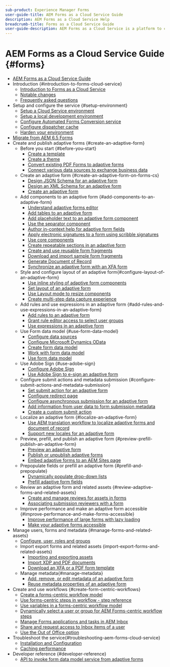 ```yaml
---
sub-product: Experience Manager Forms 
user-guide-title: AEM Forms as a Cloud Service Guide
description: AEM Forms as a Cloud Service Help
breadcrumb-title: Forms as a Cloud Service Guide
user-guide-description: AEM Forms as a Cloud Service is a platform to create, manage, publish enterprise-class forms and business processes.
---
```


# AEM Forms as a Cloud Service Guide {#forms}

+ [AEM Forms as a Cloud Service Guide](home.md)
+ Introduction {#introduction-to-forms-cloud-service}
  + [Introduction to Forms as a Cloud Service](introduction.md)
  + [Notable changes](noteable-changes.md)
  + [Frequently asked questions](faq.md)
+ Setup and configure the service {#setup-environment}
  + [Setup a Cloud Service environment](setup-forms-cloud-service.md)
  + [Setup a local development environment](setup-local-development-environment.md)
  + [Configure Automated Forms Conversion service](https://docs.adobe.com/content/help/en/aem-forms-automated-conversion-service/using/configure-service.html)
  + [Configure dispatcher cache](configure-adaptive-forms-cache.md)
  + [Harden your environment](harden-your-forms-as-a-cloud-service-environment.md)
+ [Migrate from AEM 6.5 Forms](migrate-to-forms-as-a-cloud-service.md)
+ Create and publish adaptive forms {#create-an-adaptive-form}
  + Before you start {#before-you-start}
    + [Create a template](template-editor.md)
    + [Create a theme](themes.md)
    + [Convert existing PDF Forms to adaptive forms](https://experienceleague.adobe.com/docs/aem-forms-automated-conversion-service/using/convert-existing-forms-to-adaptive-forms.html?lang=en)
    + [Connect various data sources to exchange business data](data-integration.md)
  + Create an adaptive form {#create-an-adaptive-form-on-forms-cs}
    + [Design JSON Schema for an adaptive form](adaptive-form-json-schema-form-model.md)
    + [Design an XML Schema for an adaptive form](adaptive-form-xml-schema-form-model.md)
    + [Create an adaptive form](creating-adaptive-form.md)
  + Add components to an adaptive form {#add-components-to-an-adaptive-form}
    + [Understand adaptive forms editor](introduction-forms-authoring.md)
    + [Add tables to an adaptive form](adaptive-forms-tables.md)
    + [Add placeholder text to an adaptive form component](placeholder-text-in-aem-forms.md)
    + [Use the separator component](separator-component-in-adaptive-forms.md)
    + [Author in-context help for adaptive form fields](authoring-in-field-help.md)
    + [Apply electronic signatures to a form using scribble signatures](signing-forms-using-scribble.md)
    + [Use core components](https://github.com/adobe/aem-core-wcm-components)
    + [Create repeatable sections in an adaptive form](creating-forms-repeatable-sections.md)
    + [Create and use reusable form fragments](adaptive-form-fragments.md)
    + [Download and import sample form fragments](reference-adaptive-form-fragments.md)
    + [Generate Document of Record](generate-document-of-record-for-non-xfa-based-adaptive-forms.md)
    + [Synchronize an adaptive form with an XFA form](synchronizing-adaptive-forms-xfa.md)
  + Style and configure layout of an adaptive form{#configure-layout-of-an-adaptive-form}
    + [Use inline styling of adaptive form components](inline-style-adaptive-forms.md)
    + [Set layout of an adaptive form](layout-capabilities-adaptive-forms.md)
    + [Use Layout mode to resize components](resize-using-layout-mode.md)
    + [Create multi-step data capture experience](introduction-form-sequence.md)
  + Add rules and use expressions in an adaptive form {#add-rules-and-use-expressions-in-an-adaptive-form}
    + [Add rules to an adaptive form](rule-editor.md)
    + [Grant rule editor access to select user groups](rule-editor-access-user-groups.md)
    + [Use expressions in an adaptive form](adaptive-form-expressions.md)
  + Use Form data model {#use-form-data-model}
    + [Configure data sources](configure-data-sources.md)
    + [Configure Microsoft Dynamics OData](ms-dynamics-odata-configuration.md)
    + [Create form data model](create-form-data-models.md)
    + [Work with form data model](work-with-form-data-model.md)
    + [Use form data model](using-form-data-model.md)
  + Use Adobe Sign {#use-adobe-sign}
    + [Configure Adobe Sign](adobe-sign-integration-adaptive-forms.md)
    + [Use Adobe Sign to e-sign an adaptive form](working-with-adobe-sign.md)
  + Configure submit actions and metadata submission {#configure-submit-actions-and-metadata-submission}
    + [Set submit action for an adaptive form](configuring-submit-actions.md)
    + [Configure redirect page](configuring-redirect-page.md)
    + [Configure asynchronous submission for an adaptive form](asynchronous-submissions-adaptive-forms.md)
    + [Add information from user data to form submission metadata](form-submission-metadata.md)
    + [Create a custom submit action](custom-submit-action-form.md)
  + Localize an adaptive form {#localize-an-adaptive-form}
    + [Use AEM translation workflow to localize adaptive forms and document of record](using-aem-translation-workflow-to-localize-adaptive-forms.md)
    + [Support new locales for an adaptive form](supporting-new-language-localization.md)
  + Preview, prefill, and publish an adaptive form {#preview-prefill-publish-an-adaptive-form}
    + [Preview an adaptive form](previewing-forms.md)
    + [Publish or unpublish adaptive forms](publishing-unpublishing-forms.md)
    + [Embed adaptive forms to an AEM Sites page](https://github.com/adobe/aem-core-forms-components)
  + Prepopulate fields or prefill an adaptive form {#prefill-and-prepopulate}
    + [Dynamically populate drop-down lists](dynamically-populate-dropdowns.md)
    + [Prefill adaptive form fields](prepopulate-adaptive-form-fields.md)
  + Review an adaptive form and related assets {#review-adaptive-forms-and-related-assets}
    + [Create and manage reviews for assets in forms](create-reviews-forms.md)
    + [Associating submission reviewers with a form](adding-reviewers-form.md)
  + Improve performance and make an adaptive form accessible {#improve-performance-and-make-forms-accessible}
    + [Improve performance of large forms with lazy loading](lazy-loading-adaptive-forms.md)
    + [Make your adaptive forms accessible](creating-accessible-adaptive-forms.md)
+ Manage users, forms and metadata  {#manage-forms-and-related-assets}
  + [Configure, user, roles and groups](forms-groups-privileges-tasks.md)
  + Import export forms and related assets {import-export-forms-and-related-assets}
    + [Importing and exporting assets](import-export-forms-templates.md)
    + [Import XDP and PDF documents](get-xdp-pdf-documents-aem.md)
    + [Download an XFA or a PDF form template](download-xfa-or-pdf-form.md)
  + Manage metadata{#manage-metadata}
    + [Add, remove, or edit metadata of an adaptive form](manage-form-metadata.md)
    + [Reuse metadata properties of an adaptive form](reusing-adaptive-forms.md)
+ Create and use workflows {#create-form-centric-workflows}
  + [Create a forms-centric workflow model](aem-forms-workflow.md)
  + [Use forms-centric steps in workflow - step reference](aem-forms-workflow-step-reference.md)
  + [Use variables in a forms-centric workflow model](variable-in-aem-workflows.md)
  + [Dynamically select a user or group for AEM Forms-centric workflow steps](dynamically-select-a-user-or-group-for-aem-workflow.md)
  + [Manage Forms applications and tasks in AEM Inbox](manage-applications-inbox.md)
  + [Share and request access to Inbox items of a user](configure-shared-queues-osgi.md)
  + [Use the Out of Office option](configure-out-of-office-settings.md)
+ Troubleshoot the service{#troubleshooting-aem-forms-cloud-service}
  + [Installation and Configuration](troubleshooting-installation-and-configuration.md)
  + [Caching performance](troubleshooting-caching-performance.md)
+ Developer reference {#developer-reference}
  + [API to invoke form data model service from adaptive forms](invoke-form-data-model-services.md)
